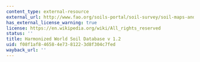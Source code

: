 ```yaml
---
content_type: external-resource
external_url: http://www.fao.org/soils-portal/soil-survey/soil-maps-and-databases/harmonized-world-soil-database-v12/en/
has_external_license_warning: true
license: https://en.wikipedia.org/wiki/All_rights_reserved
status: ''
title: Harmonized World Soil Database v 1.2
uid: f08f1af8-4658-4e73-8122-3d8f304c7fed
wayback_url: ''
---
```

